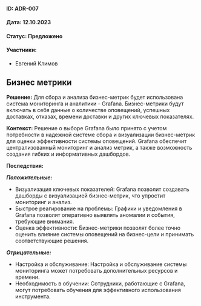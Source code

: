 #### ID: ADR-007

#### Дата: 12.10.2023

#### Статус: Предложено

#### Участники:
* Евгений Климов

## Бизнес метрики

**Решение:** Для сбора и анализа бизнес-метрик будет использована система мониторинга и аналитики - Grafana. Бизнес-метрики будут включать в себя данные о количестве оповещений, успешных доставках, отказах, времени доставки и других ключевых показателях.

**Контекст:** Решение о выборе Grafana было принято с учетом потребности в надежной системе сбора и визуализации бизнес-метрик для оценки эффективности системы оповещений. Grafana обеспечит централизованный мониторинг и анализ метрик, а также возможность создания гибких и информативных дашбордов.

**Последствия:**

***Положительные:***
- Визуализация ключевых показателей: Grafana позволит создавать дашборды с визуализацией бизнес-метрик, что упростит мониторинг и анализ.
- Быстрое реагирование на проблемы: Графики и уведомления в Grafana позволят оперативно выявлять аномалии и события, требующие внимания.
- Оценка эффективности: Бизнес-метрики позволят более точно оценить влияние системы оповещений на бизнес-цели и принимать соответствующие решения.

***Отрицательные:***
- Настройка и обслуживание: Настройка и обслуживание системы мониторинга может потребовать дополнительных ресурсов и времени.
- Необходимость в обучении: Сотрудники, работающие с Grafana, могут потребовать обучения для эффективного использования инструмента.
